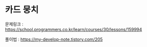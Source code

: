 # 카드 뭉치

문제링크 : https://school.programmers.co.kr/learn/courses/30/lessons/159994

풀이법 : https://my-develop-note.tistory.com/205